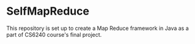 # SelfMapReduce
This repository is set up to create a Map Reduce framework in Java as a part of CS6240 course's final project. 
